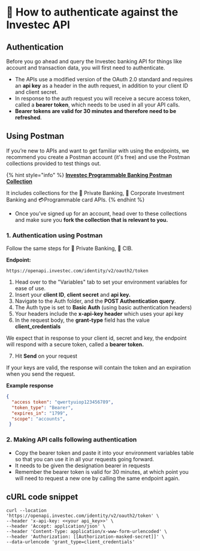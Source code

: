 # 👤 How to authenticate against the Investec API

## **Authentication**&#x20;

Before you go ahead and query the Investec banking API for things like account and transaction data, you will first need to authenticate.&#x20;

* The APIs use a modified version of the OAuth 2.0 standard and requires an **api key** as a header in the auth request, in addition to your client ID and client secret.
* In response to the auth request you will receive a secure access token, called a **bearer token**, which needs to be used in all your API calls.&#x20;
* **Bearer tokens are valid for 30 minutes and therefore need to be refreshed**.&#x20;

## **Using Postman**&#x20;

If you’re new to APIs and want to get familiar with using the endpoints, we recommend you create a Postman account (it's free) and use the Postman collections provided to test things out.

{% hint style="info" %}
[**Investec Programmable Banking Postman Collection**](https://www.postman.com/investec-open-api/programmable-banking/overview)

It includes collections for the 🏦 Private Banking, 🧰  Corporate Investment Banking and 💳Programmable card APIs.
{% endhint %}

* Once you’ve signed up for an account, head over to these collections and make sure you **fork the collection that is relevant to you.**

### 1. Authentication using Postman

Follow the same steps for  🏦 Private Banking, 🧰  CIB.&#x20;

**Endpoint:**

```
https://openapi.investec.com/identity/v2/oauth2/token
```

1. Head over to the "Variables" tab to set your environment variables for ease of use.
2. Insert your **client ID**, **client secret** and **api key.**
3. Navigate to the Auth folder, and the **POST Authentication query**.
4. The Auth type is set to **Basic Auth** (using basic authentication headers)
5. Your headers include the **x-api-key header** which uses your api key&#x20;
6. In the request body,  the **grant-type** field has the value **client\_credentials**

We expect that in response to your client id, secret and key, the endpoint will respond with a secure token, called a **bearer token.**&#x20;

7. Hit **Send** on your request&#x20;

If your keys are valid, the response will contain the token and an expiration when you send the request.

**Example response**

```json
{
  "access token": "qwertyuiop123456789",
  "token_type": "Bearer",
  "expires_in": "1799",
  "scope": "accounts",
 }
```

### 2. Making API calls following authentication

* Copy the bearer token and paste it into your environment variables  table so that you can use it in all your requests going forward.&#x20;
* It needs to be given the designation bearer in requests&#x20;
* Remember the bearer token is valid for 30 minutes, at which point you will need to request a new one by calling the same endpoint again.&#x20;

## cURL code snippet

```
curl --location 'https://openapi.investec.com/identity/v2/oauth2/token' \
--header 'x-api-key: <<your api_key>>' \
--header 'Accept: application/json' \
--header 'Content-Type: application/x-www-form-urlencoded' \
--header 'Authorization: [[Authorization-masked-secret]]' \
--data-urlencode 'grant_type=client_credentials'
```
